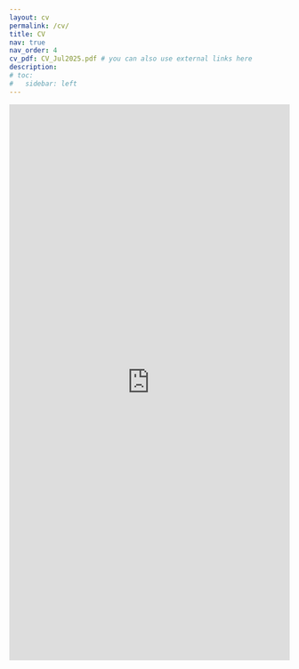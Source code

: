 ```yaml
---
layout: cv
permalink: /cv/
title: CV
nav: true
nav_order: 4
cv_pdf: CV_Jul2025.pdf # you can also use external links here
description: 
# toc:
#   sidebar: left
---
```


<embed src="https://amir-aghdam.github.io/assets/pdf/CV_Jul2025.pdf" type="application/pdf" style="width:100%; height:1000px; margin-left: auto; margin-right: auto;" frameborder="0"/>